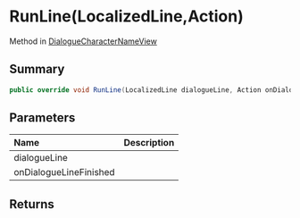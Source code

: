 # RunLine(LocalizedLine,Action)

Method in [DialogueCharacterNameView](/api/csharp/yarn.unity.dialoguecharacternameview.md)

## Summary



```csharp
public override void RunLine(LocalizedLine dialogueLine, Action onDialogueLineFinished)
```

## Parameters

|Name|Description|
|:---|:---|
|dialogueLine||
|onDialogueLineFinished||

## Returns



